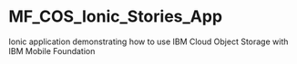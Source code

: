 # MF_COS_Ionic_Stories_App
Ionic application demonstrating how to use IBM Cloud Object Storage with IBM Mobile Foundation
